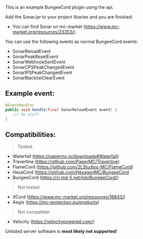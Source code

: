 This is an example BungeeCord plugin using the api.

Add the Sonar.jar to your project libaries and you are finished.
* You can find Sonar on mc-market (https://www.mc-market.org/resources/23353/).

You can use the following events as normal BungeeCord events:

- SonarReloadEvent
- SonarPeakResetEvent
- SonarWebhookSentEvent
- SonarCPSPeakChangedEvent
- SonarIPSPeakChangedEvent
- SonarBlacklistClearEvent

## Example event:

```Java
@EventHandler
public void handle(final SonarReloadEvent event) {
    // do stuff
}
```

## Compatibilities:

> Tested:
  * Waterfall (https://papermc.io/downloads#Waterfall)
  * Travertine (https://github.com/PaperMC/Travertine)
  * FlameCord (https://github.com/2LStudios-MC/FlameCord)
  * HexaCord (https://github.com/HexagonMC/BungeeCord
  * BungeeCord (https://ci.md-5.net/job/BungeeCord/)

> Not tested:
  * XCord (https://www.mc-market.org/resources/16843/)
  * Aegis (https://mc-protection.eu/products)

> Not compatible:
  * Velocity (https://velocitypowered.com/)

Unlisted server software is **most likely not supported**!

